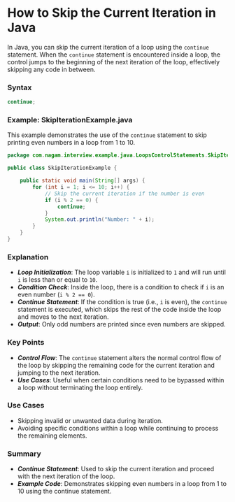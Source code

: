 # How to Skip the Current Iteration in Java

In Java, you can skip the current iteration of a loop using the `continue` statement. When the `continue` statement is encountered inside a loop, the control jumps to the beginning of the next iteration of the loop, effectively skipping any code in between.

### Syntax

```java
continue;
```

### Example: SkipIterationExample.java
This example demonstrates the use of the `continue` statement to skip printing even numbers in a loop from 1 to 10.

```java
package com.nagam.interview.example.java.LoopsControlStatements.SkipIteration;

public class SkipIterationExample {

    public static void main(String[] args) {
        for (int i = 1; i <= 10; i++) {
            // Skip the current iteration if the number is even
            if (i % 2 == 0) {
                continue;
            }
            System.out.println("Number: " + i);
        }
    }
}
```

### Explanation
- ***Loop Initialization***: The loop variable `i` is initialized to `1` and will run until `i` is less than or equal to `10`.
- ***Condition Check***: Inside the loop, there is a condition to check if `i` is an even number (`i % 2 == 0`).
- ***Continue Statement***: If the condition is true (i.e., `i` is even), the `continue` statement is executed, which skips the rest of the code inside the loop and moves to the next iteration.
- ***Output***: Only odd numbers are printed since even numbers are skipped.

### Key Points
- ***Control Flow***: The `continue` statement alters the normal control flow of the loop by skipping the remaining code for the current iteration and jumping to the next iteration.
- ***Use Cases***: Useful when certain conditions need to be bypassed within a loop without terminating the loop entirely.

### Use Cases
- Skipping invalid or unwanted data during iteration.
- Avoiding specific conditions within a loop while continuing to process the remaining elements.

### Summary
- ***Continue Statement***: Used to skip the current iteration and proceed with the next iteration of the loop.
- ***Example Code***: Demonstrates skipping even numbers in a loop from 1 to 10 using the continue statement.
